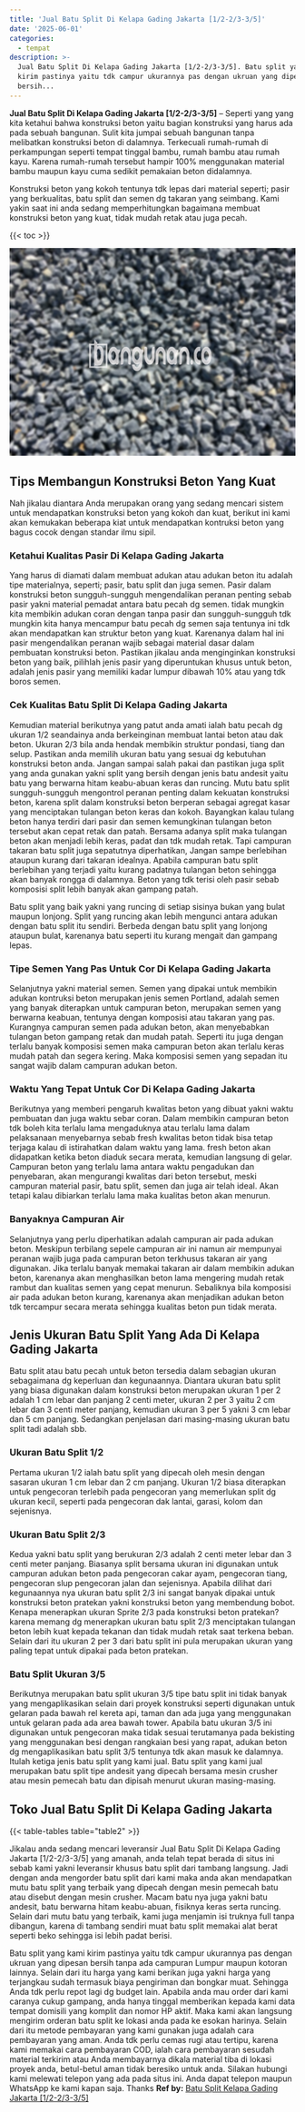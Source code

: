 ```yaml
---
title: 'Jual Batu Split Di Kelapa Gading Jakarta [1/2-2/3-3/5]'
date: '2025-06-01'
categories:
  - tempat
description: >-
  Jual Batu Split Di Kelapa Gading Jakarta [1/2-2/3-3/5]. Batu split yang kami
  kirim pastinya yaitu tdk campur ukurannya pas dengan ukruan yang dipesan
  bersih...
---
```


**Jual Batu Split Di Kelapa Gading Jakarta \[1/2-2/3-3/5\]** – Seperti yang yang kita ketahui bahwa konstruksi beton yaitu bagian konstruksi yang harus ada pada sebuah bangunan. Sulit kita jumpai sebuah bangunan tanpa melibatkan konstruksi beton di dalamnya. Terkecuali rumah-rumah di perkampungan seperti tempat tinggal bambu, rumah bambu atau rumah kayu. Karena rumah-rumah tersebut hampir 100% menggunakan material bambu maupun kayu cuma sedikit pemakaian beton didalamnya.

Konstruksi beton yang kokoh tentunya tdk lepas dari material seperti; pasir yang berkualitas, batu split dan semen dg takaran yang seimbang. Kami yakin saat ini anda sedang memperhitungkan bagaimana membuat konstruksi beton yang kuat, tidak mudah retak atau juga pecah.

{{< toc >}}

![Jual Batu Split Di Kelapa Gading Jakarta [1/2-2/3-3/5]](/images/jual-batu-split-01.png)

## Tips Membangun Konstruksi Beton Yang Kuat

Nah jikalau diantara Anda merupakan orang yang sedang mencari sistem untuk mendapatkan konstruksi beton yang kokoh dan kuat, berikut ini kami akan kemukakan beberapa kiat untuk mendapatkan kontruksi beton yang bagus cocok dengan standar ilmu sipil.

### Ketahui Kualitas Pasir Di Kelapa Gading Jakarta

Yang harus di diamati dalam membuat adukan atau adukan beton itu adalah tipe materialnya, seperti; pasir, batu split dan juga semen. Pasir dalam konstruksi beton sungguh-sungguh mengendalikan peranan penting sebab pasir yakni material pemadat antara batu pecah dg semen. tidak mungkin kita membikin adukan coran dengan tanpa pasir dan sungguh-sungguh tdk mungkin kita hanya mencampur batu pecah dg semen saja tentunya ini tdk akan mendapatkan kan struktur beton yang kuat. Karenanya dalam hal ini pasir mengendalikan peranan wajib sebagai material dasar dalam pembuatan konstruksi beton. Pastikan jikalau anda menginginkan konstruksi beton yang baik, pilihlah jenis pasir yang diperuntukan khusus untuk beton, adalah jenis pasir yang memiliki kadar lumpur dibawah 10% atau yang tdk boros semen.

### Cek Kualitas Batu Split Di Kelapa Gading Jakarta

Kemudian material berikutnya yang patut anda amati ialah batu pecah dg ukuran 1/2 seandainya anda berkeinginan membuat lantai beton atau dak beton. Ukuran 2/3 bila anda hendak membikin struktur pondasi, tiang dan selup. Pastikan anda memilih ukuran batu yang sesuai dg kebutuhan konstruksi beton anda. Jangan sampai salah pakai dan pastikan juga split yang anda gunakan yakni split yang bersih dengan jenis batu andesit yaitu batu yang berwarna hitam keabu-abuan keras dan runcing. Mutu batu split sungguh-sungguh mengontrol peranan penting dalam kekuatan konstruksi beton, karena split dalam konstruksi beton berperan sebagai agregat kasar yang menciptakan tulangan beton keras dan kokoh. Bayangkan kalau tulang beton hanya terdiri dari pasir dan semen kemungkinan tulangan beton tersebut akan cepat retak dan patah. Bersama adanya split maka tulangan beton akan menjadi lebih keras, padat dan tdk mudah retak. Tapi campuran takaran batu split juga sepatutnya diperhatikan, Jangan sampe berlebihan ataupun kurang dari takaran idealnya. Apabila campuran batu split berlebihan yang terjadi yaitu kurang padatnya tulangan beton sehingga akan banyak rongga di dalamnya. Beton yang tdk terisi oleh pasir sebab komposisi split lebih banyak akan gampang patah.

Batu split yang baik yakni yang runcing di setiap sisinya bukan yang bulat maupun lonjong. Split yang runcing akan lebih mengunci antara adukan dengan batu split itu sendiri. Berbeda dengan batu split yang lonjong ataupun bulat, karenanya batu seperti itu kurang mengait dan gampang lepas.

### Tipe Semen Yang Pas Untuk Cor Di Kelapa Gading Jakarta

Selanjutnya yakni material semen. Semen yang dipakai untuk membikin adukan kontruksi beton merupakan jenis semen Portland, adalah semen yang banyak diterapkan untuk campuran beton, merupakan semen yang berwarna keabuan, tentunya dengan komposisi atau takaran yang pas. Kurangnya campuran semen pada adukan beton, akan menyebabkan tulangan beton gampang retak dan mudah patah. Seperti itu juga dengan terlalu banyak komposisi semen maka campuran beton akan terlalu keras mudah patah dan segera kering. Maka komposisi semen yang sepadan itu sangat wajib dalam campuran adukan beton.

### Waktu Yang Tepat Untuk Cor Di Kelapa Gading Jakarta

Berikutnya yang memberi pengaruh kwalitas beton yang dibuat yakni waktu pembuatan dan juga waktu sebar coran. Dalam membikin campuran beton tdk boleh kita terlalu lama mengaduknya atau terlalu lama dalam pelaksanaan menyebarnya sebab fresh kwalitas beton tidak bisa tetap terjaga kalau di istirahatkan dalam waktu yang lama. fresh beton akan didapatkan ketika beton diaduk secara merata, kemudian langsung di gelar. Campuran beton yang terlalu lama antara waktu pengadukan dan penyebaran, akan mengurangi kwalitas dari beton tersebut, meski campuran material pasir, batu split, semen dan juga air telah ideal. Akan tetapi kalau dibiarkan terlalu lama maka kualitas beton akan menurun.

### Banyaknya Campuran Air

Selanjutnya yang perlu diperhatikan adalah campuran air pada adukan beton. Meskipun terbilang sepele campuran air ini namun air mempunyai peranan wajib juga pada campuran beton terkhusus takaran air yang digunakan. Jika terlalu banyak memakai takaran air dalam membikin adukan beton, karenanya akan menghasilkan beton lama mengering mudah retak rambut dan kualitas semen yang cepat menurun. Sebaliknya bila komposisi air pada adukan beton kurang, karenanya akan menjadikan adukan beton tdk tercampur secara merata sehingga kualitas beton pun tidak merata.

## Jenis Ukuran Batu Split Yang Ada Di Kelapa Gading Jakarta

Batu split atau batu pecah untuk beton tersedia dalam sebagian ukuran sebagaimana dg keperluan dan kegunaannya. Diantara ukuran batu split yang biasa digunakan dalam konstruksi beton merupakan ukuran 1 per 2 adalah 1 cm lebar dan panjang 2 centi meter, ukuran 2 per 3 yaitu 2 cm lebar dan 3 centi meter panjang, kemudian ukuran 3 per 5 yakni 3 cm lebar dan 5 cm panjang. Sedangkan penjelasan dari masing-masing ukuran batu split tadi adalah sbb.

### Ukuran Batu Split 1/2

Pertama ukuran 1/2 ialah batu split yang dipecah oleh mesin dengan sasaran ukuran 1 cm lebar dan 2 cm panjang. Ukuran 1/2 biasa diterapkan untuk pengecoran terlebih pada pengecoran yang memerlukan split dg ukuran kecil, seperti pada pengecoran dak lantai, garasi, kolom dan sejenisnya.

### Ukuran Batu Split 2/3

Kedua yakni batu split yang berukuran 2/3 adalah 2 centi meter lebar dan 3 centi meter panjang. Biasanya split bersama ukuran ini digunakan untuk campuran adukan beton pada pengecoran cakar ayam, pengecoran tiang, pengecoran slup pengecoran jalan dan sejenisnya. Apabila dilihat dari kegunaannya nya ukuran batu split 2/3 ini sangat banyak dipakai untuk konstruksi beton pratekan yakni konstruksi beton yang membendung bobot. Kenapa menerapkan ukuran Sprite 2/3 pada konstruksi beton pratekan? karena memang dg menerapkan ukuran batu split 2/3 menciptakan tulangan beton lebih kuat kepada tekanan dan tidak mudah retak saat terkena beban. Selain dari itu ukuran 2 per 3 dari batu split ini pula merupakan ukuran yang paling tepat untuk dipakai pada beton pratekan.

### Batu Split Ukuran 3/5

Berikutnya merupakan batu split ukuran 3/5 tipe batu split ini tidak banyak yang mengaplikasikan selain dari proyek konstruksi seperti digunakan untuk gelaran pada bawah rel kereta api, taman dan ada juga yang menggunakan untuk gelaran pada ada area bawah tower. Apabila batu ukuran 3/5 ini digunakan untuk pengecoran maka tidak sesuai terutamanya pada bekisting yang menggunakan besi dengan rangkaian besi yang rapat, adukan beton dg mengaplikasikan batu split 3/5 tentunya tdk akan masuk ke dalamnya. Itulah ketiga jenis batu split yang kami jual. Batu split yang kami jual merupakan batu split tipe andesit yang dipecah bersama mesin crusher atau mesin pemecah batu dan dipisah menurut ukuran masing-masing.

## Toko Jual Batu Split Di Kelapa Gading Jakarta

{{< table-tables table="table2" >}}

Jikalau anda sedang mencari leveransir Jual Batu Split Di Kelapa Gading Jakarta \[1/2-2/3-3/5\] yang amanah, anda telah tepat berada di situs ini sebab kami yakni leveransir khusus batu split dari tambang langsung. Jadi dengan anda mengorder batu split dari kami maka anda akan mendapatkan mutu batu split yang terbaik yang dipecah dengan mesin pemecah batu atau disebut dengan mesin crusher. Macam batu nya juga yakni batu andesit, batu berwarna hitam keabu-abuan, fisiknya keras serta runcing. Selain dari mutu batu yang terbaik, kami juga menjamin isi truknya full tanpa dibangun, karena di tambang sendiri muat batu split memakai alat berat seperti beko sehingga isi lebih padat berisi.

Batu split yang kami kirim pastinya yaitu tdk campur ukurannya pas dengan ukruan yang dipesan bersih tanpa ada campuran Lumpur maupun kotoran lainnya. Selain dari itu harga yang kami berikan juga yakni harga yang terjangkau sudah termasuk biaya pengiriman dan bongkar muat. Sehingga Anda tdk perlu repot lagi dg budget lain. Apabila anda mau order dari kami caranya cukup gampang, anda hanya tinggal memberikan kepada kami data tempat domisili yang komplit dan nomor HP aktif. Maka kami akan langsung mengirim orderan batu split ke lokasi anda pada ke esokan harinya. Selain dari itu metode pembayaran yang kami gunakan juga adalah cara pembayaran yang aman. Anda tdk perlu cemas rugi atau tertipu, karena kami memakai cara pembayaran COD, ialah cara pembayaran sesudah material terkirim atau Anda membayarnya dikala material tiba di lokasi proyek anda, betul-betul aman tidak beresiko untuk anda. Silakan hubungi kami melewati telepon yang ada pada situs ini. Anda dapat telepon maupun WhatsApp ke kami kapan saja. Thanks
**Ref by:** [Batu Split Kelapa Gading Jakarta [1/2-2/3-3/5]](https://id.wikipedia.org/wiki/Batu)
